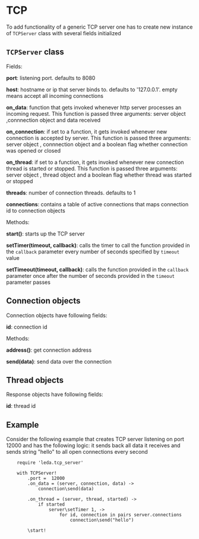TCP
====

To add functionality of a generic TCP server one has to create new instance of `TCPServer` class with several fields initialized

## `TCPServer` class

Fields:

**port**: listening port. defaults to 8080

**host**: hostname or ip that server binds to. defaults to '127.0.0.1'. empty means accept all incoming connections

**on_data**: function that gets invoked whenever http server processes an incoming request. This function is passed three arguments: server object ,connnection object and data received

**on_connection**: if set to a function, it gets invoked whenever new connection is accepted by server. This function is passed three arguments: server object , connnection object and a boolean flag whether connection was opened or closed

**on_thread**: if set to a function, it gets invoked whenever new connection thread is started or stopped. This function is passed three arguments: server object , thread object and a boolean flag whether thread was started or stopped

**threads**: number of connection threads. defaults to 1

**connections**: contains a table of active connections that maps connection id to connection objects

Methods:

**start()**: starts up the TCP server

**setTimer(timeout, callback)**: calls the timer to call the function provided in the  `callback` parameter every number of seconds specified by `timeout` value

**setTimeout(timeout, callback)**: calls the function provided in the  `callback` parameter once after the number of seconds provided in the `timeout` parameter passes


## Connection objects

Connection objects have following fields:

**id**: connection id

Methods:

**address()**: get connection address

**send(data)**: send data over the connection


## Thread objects

Response objects have following fields:

**id**: thread id

## Example

Consider the following example that creates TCP server listening on port 12000 and has the following logic: it sends back all data it receives and sends string "hello" to all open connections every second

        require 'leda.tcp_server'
        
        with TCPServer!
            .port =  12000
            .on_data = (server, connection, data) ->
                connection\send(data)
        
            .on_thread = (server, thread, started) ->
                if started
                    server\setTimer 1, ->
                        for id, connection in pairs server.connections
                            connection\send("hello")
                
            \start!    
        